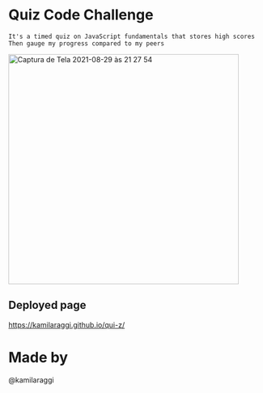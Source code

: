 # Quiz Code Challenge 

```
It's a timed quiz on JavaScript fundamentals that stores high scores
Then gauge my progress compared to my peers

```


<img width="455" alt="Captura de Tela 2021-08-29 às 21 27 54" src="https://user-images.githubusercontent.com/84299745/131273354-0fbceda2-b8b2-402b-968d-0c28488913ea.png">




## Deployed page 
 https://kamilaraggi.github.io/qui-z/



# Made by 
@kamilaraggi
